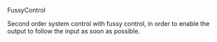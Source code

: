FussyControl

Second order system control with fussy control, in order to enable the output to follow the input as soon as possible.
